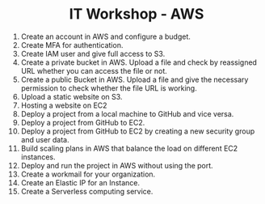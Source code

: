 <div align="center"><h1>IT Workshop - AWS</h1></div>


1. Create an account in AWS and configure a budget.
2. Create MFA for authentication.
3. Create IAM user and give full access to S3.
4. Create a private bucket in AWS. Upload a file and check by reassigned URL whether you can access the file or not.
5. Create a public Bucket in AWS. Upload a file and give the necessary permission to check whether the file URL is working.
6. Upload a static website on S3.
7. Hosting a website on EC2
8. Deploy a project from a local machine to GitHub and vice versa.
9. Deploy a project from GitHub to EC2.
10. Deploy a project from GitHub to EC2 by creating a new security group and user data.
11. Build scaling plans in AWS that balance the load on different EC2 instances.
12. Deploy and run the project in AWS without using the port.
13. Create a workmail for your organization.
14. Create an Elastic IP for an Instance.
15. Create a Serverless computing service.

